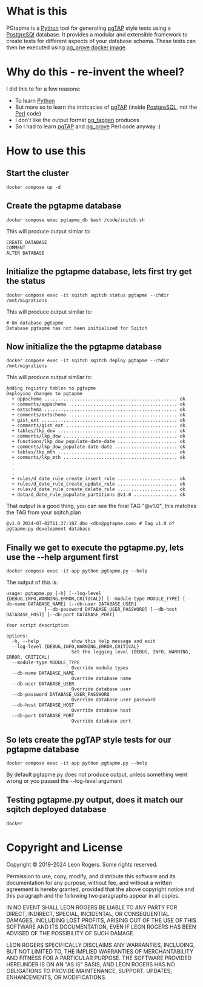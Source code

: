 # What is this
PGtapme is a [Python](https://www.python.org/) tool for generating [pgTAP](https://pgtap.org/) style tests using a [PostgreSQl](https://www.postgresql.org/) database. It provides a modular and extensible framework to create tests for different aspects of your database schema. These tests can then be executed using [pg_prove docker image](https://hub.docker.com/r/itheory/pg_prove/).

<!-- # <p style='color:red'>***This is still very much a work in progress - USE AT YOUR OWN RISK***</p> -->

# Why do this - re-invent the wheel?
I did this to for a few reasons:
* To learn [Python](https://www.python.org/)
* But more so to learn the intricacies of [pgTAP](https://pgtap.org/) (inside [PostgreSQL](https://www.postgresql.org/), not the [Perl](https://www.perl.org/) code)
* I don't like the output format [pg_tapgen](https://github.com/theory/tap-parser-sourcehandler-pgtap/blob/v3.36/bin/pg_tapgen) produces
* So I had to learn [pgTAP]() and [pg_prove]() Perl code anyway :)

# How to use this
## Start the cluster

    docker compose up -d

## Create the pgtapme database

    docker compose exec pgtapme_db bash /code/initdb.sh

 This will produce output simiar to:

    CREATE DATABASE
    COMMENT
    ALTER DATABASE

## Initialize the pgtapme database, lets first try get the status

    docker compose exec -it sqitch sqitch status pgtapme --chdir /mnt/migrations

This will produce output similar to:

    # On database pgtapme
    Database pgtapme has not been initialized for Sqitch

## Now initialize the the pgtapme database

    docker compose exec -it sqitch sqitch deploy pgtapme --chdir /mnt/migrations

This will produce output similar to:

    Adding registry tables to pgtapme
    Deploying changes to pgtapme
      + appschema ................................................. ok
      + comments/appschema ........................................ ok
      + extschema ................................................. ok
      + comments/extschema ........................................ ok
      + gist_ext .................................................. ok
      + comments/gist_ext ......................................... ok
      + tables/lkp_dow ............................................ ok
      + comments/lkp_dow .......................................... ok
      + functions/lkp_dow_populate-date-date ...................... ok
      + comments/lkp_dow_populate-date-date ....................... ok
      + tables/lkp_mth ............................................ ok
      + comments/lkp_mth .......................................... ok
      .
      .
      .
      + rules/d_date_rule_create_insert_rule ...................... ok
      + rules/d_date_rule_create_update_rule ...................... ok
      + rules/d_date_rule_create_delete_rule ...................... ok
      + data/d_date_rule_populate_partitions @v1.0 ................ ok

That output is a good thing, you can see the final TAG "@v1.0", this matches the TAG from your sqitch.plan

    @v1.0 2024-07-02T11:37:18Z dbo <dbo@pgtapme.com> # Tag v1.0 of pgtapme.py development database

## Finally we get to execute the pgtapme.py, lets use the --help argument first

    docker compose exec -it app python pgtapme.py --help

The output of this is:

    usage: pgtapme.py [-h] [--log-level {DEBUG,INFO,WARNING,ERROR,CRITICAL}] [--module-type MODULE_TYPE] [--db-name DATABASE_NAME] [--db-user DATABASE_USER]
                  [--db-password DATABASE_USER_PASSWORD] [--db-host DATABASE_HOST] [--db-port DATABASE_PORT]

    Your script description

    options:
      -h, --help            show this help message and exit
      --log-level {DEBUG,INFO,WARNING,ERROR,CRITICAL}
                            Set the logging level (DEBUG, INFO, WARNING, ERROR, CRITICAL)
      --module-type MODULE_TYPE
                            Override module types
      --db-name DATABASE_NAME
                            Override database name
      --db-user DATABASE_USER
                            Override database user
      --db-password DATABASE_USER_PASSWORD
                            Override database user password
      --db-host DATABASE_HOST
                            Override database host
      --db-port DATABASE_PORT
                            Override database port

## So lets create the pgTAP style tests for our pgtapme database

    docker compose exec -it app python pgtapme.py --help

By default pgtapme.py does not produce output, unless something went wrong or you passed the --log-level argument

## Testing pgtapme.py output, does it match our sqitch deployed database

    docker 

# Copyright and License

Copyright © 2019-2024 Leon Rogers. Some rights reserved.

Permission to use, copy, modify, and distribute this software and its documentation for any purpose, without fee, and without a written agreement is hereby granted, provided that the above copyright notice and this paragraph and the following two paragraphs appear in all copies.

IN NO EVENT SHALL LEON ROGERS BE LIABLE TO ANY PARTY FOR DIRECT, INDIRECT, SPECIAL, INCIDENTAL, OR CONSEQUENTIAL DAMAGES, INCLUDING LOST PROFITS, ARISING OUT OF THE USE OF THIS SOFTWARE AND ITS DOCUMENTATION, EVEN IF LEON ROGERS HAS BEEN ADVISED OF THE POSSIBILITY OF SUCH DAMAGE.

LEON ROGERS SPECIFICALLY DISCLAIMS ANY WARRANTIES, INCLUDING, BUT NOT LIMITED TO, THE IMPLIED WARRANTIES OF MERCHANTABILITY AND FITNESS FOR A PARTICULAR PURPOSE. THE SOFTWARE PROVIDED HEREUNDER IS ON AN "AS IS" BASIS, AND LEON ROGERS HAS NO OBLIGATIONS TO PROVIDE MAINTENANCE, SUPPORT, UPDATES, ENHANCEMENTS, OR MODIFICATIONS.